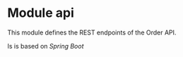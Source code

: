 # Module api

This module defines the REST endpoints of the Order API.

Is is based on _Spring Boot_